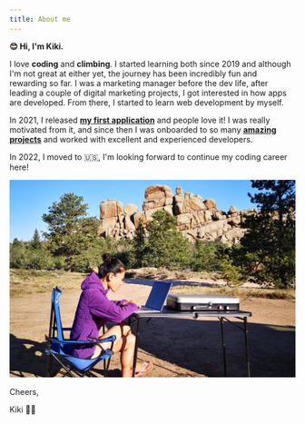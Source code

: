 ```yaml
---
title: About me
---
```


**😊 Hi, I'm Kiki.**

I love **coding** and **climbing**. I started learning both since 2019 and although I'm not great at either yet, the journey has been incredibly fun and rewarding so far. I was a marketing manager before the dev life, after leading a couple of digital marketing projects, I got interested in how apps are developed. From there, I started to learn web development by myself.

In 2021, I released **[my first application](https://kikiren.github.io/2022/04/07/cika-exchange/)** and people love it! I was really motivated from it, and since then I was onboarded to so many **[amazing projects](https://kikiren.github.io/)** and worked with excellent and experienced developers.

In 2022, I moved to 🇺🇸, I'm looking forward to continue my coding career here!

![Kiki coding in Vedauwoo](images/vedauwoo.jpg)

Cheers,

Kiki 🧗‍♀️
